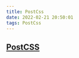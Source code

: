 ```yaml
---
title: PostCss
date: 2022-02-21 20:50:01
tags: PostCss
---
```



## [PostCSS](https://www.postcss.com.cn/)
